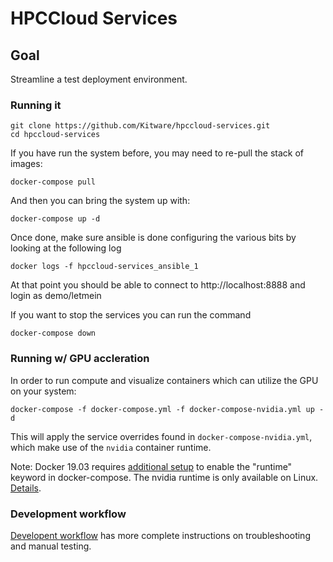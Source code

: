 # HPCCloud Services

## Goal

Streamline a test deployment environment.

### Running it

```
git clone https://github.com/Kitware/hpccloud-services.git
cd hpccloud-services
```

If you have run the system before, you may need to re-pull the stack of images:

```
docker-compose pull
```

And then you can bring the system up with:

```
docker-compose up -d
```

Once done, make sure ansible is done configuring the various bits by looking at the following log

```
docker logs -f hpccloud-services_ansible_1
```

At that point you should be able to connect to http://localhost:8888 and login as demo/letmein

If you want to stop the services you can run the command

```
docker-compose down
```

### Running w/ GPU accleration

In order to run compute and visualize containers which can utilize the GPU on your system:

```
docker-compose -f docker-compose.yml -f docker-compose-nvidia.yml up -d
```

This will apply the service overrides found in `docker-compose-nvidia.yml`, which make use of the `nvidia` container runtime.

Note: Docker 19.03 requires [additional setup](https://github.com/docker/compose/issues/6691#issuecomment-525245786) to enable the "runtime" keyword in docker-compose. The nvidia runtime is only available on Linux. [Details](https://github.com/Kitware/hpccloud-services/blob/master/dev_workflow.md).

### Development workflow

[Developent workflow](https://github.com/Kitware/hpccloud-services/blob/master/dev_workflow.md) has more complete instructions on troubleshooting and manual testing.
